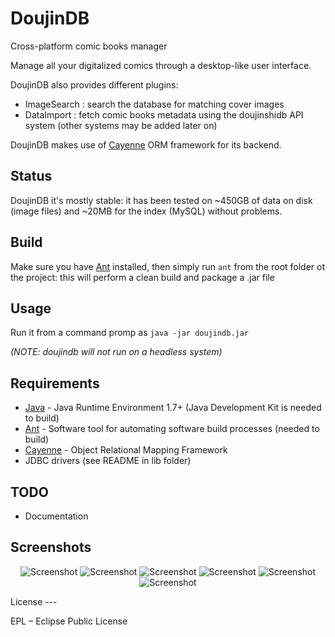 DoujinDB
===

Cross-platform comic books manager

Manage all your digitalized comics through a desktop-like user interface.

DoujinDB also provides different plugins:

  * ImageSearch : search the database for matching cover images
  * DataImport : fetch comic books metadata using the doujinshidb API system (other systems may be added later on)

DoujinDB makes use of [Cayenne] ORM framework for its backend. 

Status
---

DoujinDB it's mostly stable: it has been tested on ~450GB of data on disk (image files) and ~20MB for the index (MySQL) without problems.

Build
---

Make sure you have [Ant] installed, then simply run ```ant``` from the root folder ot the project: this will perform a clean build and package a .jar file

Usage
---

Run it from a command promp as ```java -jar doujindb.jar```

*(NOTE: doujindb will not run on a headless system)*

Requirements
---

* [Java] - Java Runtime Environment 1.7+ (Java Development Kit is needed to build)
* [Ant] - Software tool for automating software build processes (needed to build)
* [Cayenne] - Object Relational Mapping Framework
* JDBC drivers (see README in lib folder)

TODO
---

* Documentation

Screenshots
---
<p align="center">
<img src="http://loli10k.github.io/doujindb/screenshots/screenshot-01.png" alt="Screenshot"/>
<img src="http://loli10k.github.io/doujindb/screenshots/screenshot-02.png" alt="Screenshot"/>
<img src="http://loli10k.github.io/doujindb/screenshots/screenshot-03.png" alt="Screenshot"/>
<img src="http://loli10k.github.io/doujindb/screenshots/screenshot-04.png" alt="Screenshot"/>
<img src="http://loli10k.github.io/doujindb/screenshots/screenshot-05.png" alt="Screenshot"/>
<img src="http://loli10k.github.io/doujindb/screenshots/screenshot-06.png" alt="Screenshot"/>
</p>
License
---

EPL – Eclipse Public License

  [java]: http://www.java.com/
  [ant]: http://ant.apache.org/
  [cayenne]: http://cayenne.apache.org/

